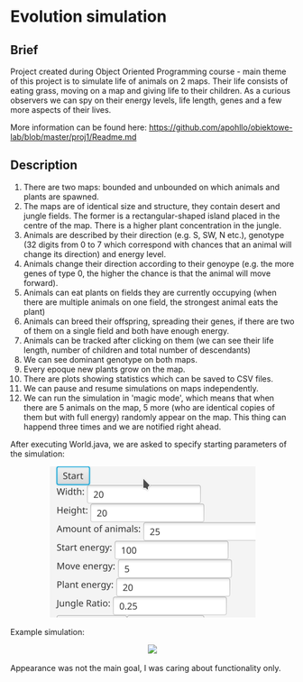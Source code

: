 # Evolution simulation

## Brief
Project created during Object Oriented Programming course - main theme of this project is to simulate life of animals on 2 maps.
Their life consists of eating grass, moving on a map and giving life to their children.
As a curious observers we can spy on their energy levels, life length, genes and a few more aspects of their lives.

More information can be found here: https://github.com/apohllo/obiektowe-lab/blob/master/proj1/Readme.md

## Description

1. There are two maps: bounded and unbounded on which animals and plants are spawned.
2. The maps are of identical size and structure, they contain desert and jungle fields. The former is a rectangular-shaped island placed in the centre of the map. There is a higher plant concentration in the jungle.
3. Animals are described by their direction (e.g. S, SW, N etc.), genotype (32 digits from 0 to 7 which correspond with chances that an animal will change its direction) and energy level.
4. Animals change their direction according to their genoype (e.g. the more genes of type 0, the higher the chance is that the animal will move forward).
5. Animals can eat plants on fields they are currently occupying (when there are multiple animals on one field, the strongest animal eats the plant)
6. Animals can breed their offspring, spreading their genes, if there are two of them on a single field and both have enough energy.
7. Animals can be tracked after clicking on them (we can see their life length, number of children and total number of descendants)
8. We can see dominant genotype on both maps.
9. Every epoque new plants grow on the map.
10. There are plots showing statistics which can be saved to CSV files.
11. We can pause and resume simulations on maps independently.
12. We can run the simulation in 'magic mode', which means that when there are 5 animals on the map, 5 more (who are identical copies of them but with full energy) randomly appear on the map. This thing can happend three times and we are notified right ahead.

After executing World.java, we are asked to specify starting parameters of the simulation:
<p align="center">
  <img src="imgs/start.png" />
</p>

Example simulation:
<p align="center">
  <img src="https://github.com/IgSit/animalSimulation/blob/main/media/example.gif" />
</p>

Appearance was not the main goal, I was caring about functionality only.
